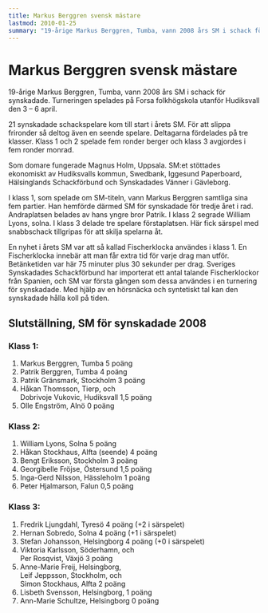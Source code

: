 ```yaml
---
title: Markus Berggren svensk mästare
lastmod: 2010-01-25
summary: "19-årige Markus Berggren, Tumba, vann 2008 års SM i schack för synskadade. Turneringen spelades på Forsa folkhögskola utanför Hudiksvall den 3 – 6 april. \n Rapport och slutställning från SM 2008 \n"
---
```


[]()

Markus Berggren svensk mästare
==========

19-årige Markus Berggren, Tumba, vann 2008 års SM i schack för synskadade. Turneringen spelades på Forsa folkhögskola utanför Hudiksvall den 3 – 6 april.

21 synskadade schackspelare kom till start i årets SM. För att slippa frironder så deltog även en seende spelare. Deltagarna fördelades på tre klasser. Klass 1 och 2 spelade fem ronder berger och klass 3 avgjordes i fem ronder monrad.

Som domare fungerade Magnus Holm, Uppsala. SM:et stöttades ekonomiskt av Hudiksvalls kommun, Swedbank, Iggesund Paperboard, Hälsinglands Schackförbund och Synskadades Vänner i Gävleborg.

I klass 1, som spelade om SM-titeln, vann Markus Berggren samtliga sina fem partier. Han hemförde därmed SM för synskadade för tredje året i rad. Andraplatsen belades av hans yngre bror Patrik. I klass 2 segrade William Lyons, solna. I klass 3 delade tre spelare förstaplatsen. Här fick särspel med snabbschack tillgripas för att skilja spelarna åt.

En nyhet i årets SM var att så kallad Fischerklocka användes i klass 1. En Fischerklocka innebär att man får extra tid för varje drag man utför. Betänketiden var här 75 minuter plus 30 sekunder per drag. Sveriges Synskadades Schackförbund har importerat ett antal talande Fischerklockor från Spanien, och SM var första gången som dessa användes i en turnering för synskadade. Med hjälp av en hörsnäcka och syntetiskt tal kan den synskadade hålla koll på tiden.

Slutställning, SM för synskadade 2008
----------

### Klass 1: ###

1. Markus Berggren, Tumba 5 poäng
2. Patrik Berggren, Tumba 4 poäng
3. Patrik Gränsmark, Stockholm 3 poäng
4. Håkan Thomsson, Tierp, och   
    Dobrivoje Vukovic, Hudiksvall 1,5 poäng
5. Olle Engström, Alnö 0 poäng

### Klass 2: ###

1. William Lyons, Solna 5 poäng
2. Håkan Stockhaus, Alfta (seende) 4 poäng
3. Bengt Eriksson, Stockholm 3 poäng
4. Georgibelle Fröjse, Östersund 1,5 poäng
5. Inga-Gerd Nilsson, Hässleholm 1 poäng
6. Peter Hjalmarson, Falun 0,5 poäng

### Klass 3: ###

1. Fredrik Ljungdahl, Tyresö 4 poäng (+2 i särspelet)
2. Hernan Sobredo, Solna 4 poäng (+1 i särspelet)
3. Stefan Johansson, Helsingborg 4 poäng (+0 i särspelet)
4. Viktoria Karlsson, Söderhamn, och   
    Per Rosqvist, Växjö 3 poäng
5. Anne-Marie Freij, Helsingborg,   
    Leif Jeppsson, Stockholm, och   
    Simon Stockhaus, Alfta 2 poäng
6. Lisbeth Svensson, Helsingborg, 1 poäng
7. Ann-Marie Schultze, Helsingborg 0 poäng